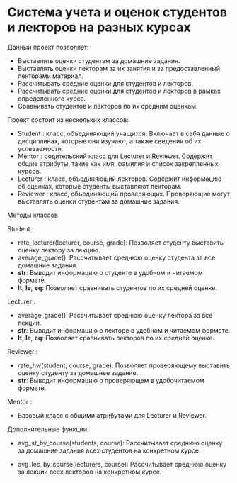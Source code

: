 # Система учета и оценок студентов и лекторов на разных курсах

Данный проект позволяет:

- Выставлять оценки студентам за домашние задания.
- Выставлять оценки лекторам за их занятия и за предоставленный лекторами материал.
- Рассчитывать средние оценки для студентов и лекторов.
- Рассчитывать средние оценки для студентов и лекторов в рамках определенного курса.
- Сравнивать студентов и лекторов по их средним оценкам.

Проект состоит из нескольких классов:

- Student : класс, объединяющий учащихся. Включает в себя данные о дисциплинах, которые они изучают, а также сведения об их успеваемости.
- Mentor : родительский класс для Lecturer и Reviewer. Содержит общие атрибуты, такие как имя, фамилия и список закрепленных курсов.
- Lecturer : класс, объединяющий лекторов. Содержит информацию об оценках, которые студенты выставляют лекторам.
- Reviewer : класс, объединяющий проверяющих. Проверяющие могут выставлять оценки студентам за домашние задания.

Методы классов

Student :

- rate_lecturer(lecturer, course, grade): Позволяет студенту выставить оценку лектору за лекцию.
- average_grade(): Рассчитывает среднюю оценку студента за все домашние задания.
- __str__: Выводит информацию о студенте в удобном и читаемом формате.
- __lt__, __le__, __eq__: Позволяет сравнивать студентов по их средней оценке.

Lecturer :

- average_grade(): Рассчитывает среднюю оценку лектора за все лекции.
- __str__: Выводит информацию о лекторе в удобном и читаемом формате.
- __lt__, __le__, __eq__: Позволяет сравнивать лекторов по их средней оценке.

Reviewer :

- rate_hw(student, course, grade): Позволяет проверяющему выставить оценку студенту за домашнее задание.
- __str__: Выводит информацию о проверяющем в удобочитаемом формате.

Mentor :

- Базовый класс с общими атрибутами для Lecturer и Reviewer.

Дополнительные функции:

- avg_st_by_course(students, course): Рассчитывает среднюю оценку за домашние задания всех студентов на конкретном курсе.

- avg_lec_by_course(lecturers, course): Рассчитывает среднюю оценку за лекции всех лекторов на конкретном курсе.
